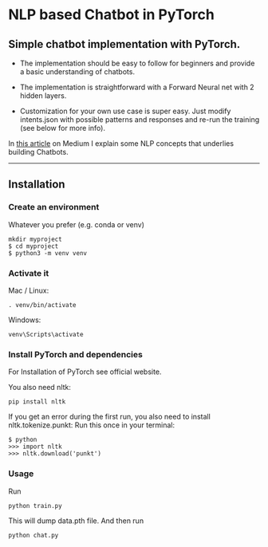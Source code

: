 # NLP based Chatbot in PyTorch

## Simple chatbot implementation with PyTorch.

* The implementation should be easy to follow for beginners and provide a basic understanding of chatbots.

* The implementation is straightforward with a Forward Neural net with 2 hidden layers.

* Customization for your own use case is super easy. Just modify intents.json with possible patterns and responses and re-run the training (see below for more info).

In [this article](https://medium.com/@mlvictoriamaslova/nlp-based-chatbot-in-pytorch-bonus-flask-and-javascript-deployment-474c4e59ceff) on Medium I explain some NLP concepts that underlies building Chatbots.

---


## Installation

### Create an environment

Whatever you prefer (e.g. conda or venv)

```
mkdir myproject
$ cd myproject
$ python3 -m venv venv
```

### Activate it

Mac / Linux:
```
. venv/bin/activate
```
Windows:

```
venv\Scripts\activate
```

### Install PyTorch and dependencies

For Installation of PyTorch see official website.

You also need nltk:
```
pip install nltk
```
If you get an error during the first run, you also need to install nltk.tokenize.punkt: Run this once in your terminal:

```
$ python
>>> import nltk
>>> nltk.download('punkt')
```

### Usage

Run
```
python train.py
```
This will dump data.pth file. And then run
```
python chat.py
```
